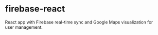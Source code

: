 # firebase-react
React app with Firebase real-time sync and Google Maps visualization for user management.
